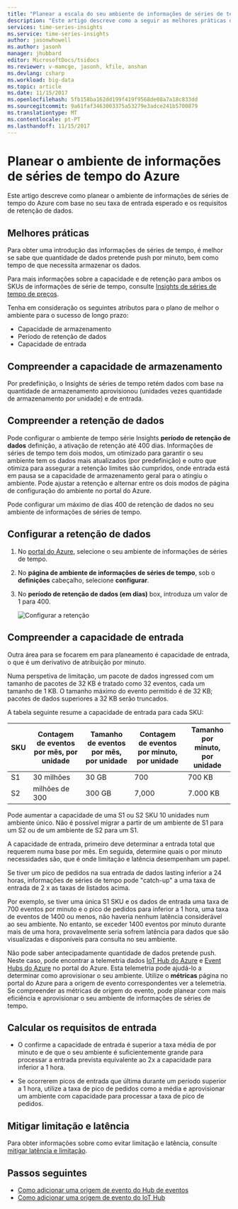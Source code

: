 ```yaml
---
title: "Planear a escala do seu ambiente de informações de séries de tempo do Azure | Microsoft Docs"
description: "Este artigo descreve como a seguir as melhores práticas quando planear um ambiente de informações de séries de tempo do Azure, incluindo a capacidade de armazenamento, retenção de dados, capacidade de entrada e de monitorização."
services: time-series-insights
ms.service: time-series-insights
author: jasonwhowell
ms.author: jasonh
manager: jhubbard
editor: MicrosoftDocs/tsidocs
ms.reviewer: v-mamcge, jasonh, kfile, anshan
ms.devlang: csharp
ms.workload: big-data
ms.topic: article
ms.date: 11/15/2017
ms.openlocfilehash: 5fb158ba162dd199f419f9568de08a7a18c833dd
ms.sourcegitcommit: 9a61faf3463003375a53279e3adce241b5700879
ms.translationtype: MT
ms.contentlocale: pt-PT
ms.lasthandoff: 11/15/2017
---
```

# <a name="plan-your-azure-time-series-insights-environment"></a>Planear o ambiente de informações de séries de tempo do Azure

Este artigo descreve como planear o ambiente de informações de séries de tempo do Azure com base no seu taxa de entrada esperado e os requisitos de retenção de dados.

## <a name="best-practices"></a>Melhores práticas

Para obter uma introdução das informações de séries de tempo, é melhor se sabe que quantidade de dados pretende push por minuto, bem como tempo de que necessita armazenar os dados.  

Para mais informações sobre a capacidade e de retenção para ambos os SKUs de informações de série de tempo, consulte [Insights de séries de tempo de preços](https://azure.microsoft.com/pricing/details/time-series-insights/).

Tenha em consideração os seguintes atributos para o plano de melhor o ambiente para o sucesso de longo prazo: 
- Capacidade de armazenamento
- Período de retenção de dados
- Capacidade de entrada 

## <a name="understand-storage-capacity"></a>Compreender a capacidade de armazenamento
Por predefinição, o Insights de séries de tempo retém dados com base na quantidade de armazenamento aprovisionou (unidades vezes quantidade de armazenamento por unidade) e de entrada.

## <a name="understand-data-retention"></a>Compreender a retenção de dados
Pode configurar o ambiente de tempo série Insights **período de retenção de dados** definição, a ativação de retenção até 400 dias.  Informações de séries de tempo tem dois modos, um otimizado para garantir o seu ambiente tem os dados mais atualizados (por predefinição) e outro que otimiza para assegurar a retenção limites são cumpridos, onde entrada está em pausa se a capacidade de armazenamento geral para o atingiu o ambiente.  Pode ajustar a retenção e alternar entre os dois modos de página de configuração do ambiente no portal do Azure.

Pode configurar um máximo de dias 400 de retenção de dados no seu ambiente de informações de séries de tempo.

## <a name="configure-data-retention"></a>Configurar a retenção de dados

1. No [portal do Azure](https://portal.azure.com), selecione o seu ambiente de informações de séries de tempo.

2. No **página de ambiente de informações de séries de tempo**, sob o **definições** cabeçalho, selecione **configurar**. 

3. No **período de retenção de dados (em dias)** box, introduza um valor de 1 para 400.

   ![Configurar a retenção](media/environment-mitigate-latency/configure-retention.png)

## <a name="understand-ingress-capacity"></a>Compreender a capacidade de entrada

Outra área para se focarem em para planeamento é capacidade de entrada, o que é um derivativo de atribuição por minuto. 

Numa perspetiva de limitação, um pacote de dados ingressed com um tamanho de pacotes de 32 KB é tratado como 32 eventos, cada um tamanho de 1 KB. O tamanho máximo do evento permitido é de 32 KB; pacotes de dados superiores a 32 KB serão truncados.

A tabela seguinte resume a capacidade de entrada para cada SKU:

|SKU  |Contagem de eventos por mês, por unidade  |Tamanho de eventos por mês, por unidade  |Contagem de eventos por minuto, por unidade  | Tamanho por minuto, por unidade   |
|---------|---------|---------|---------|---------|
|S1     |   30 milhões     |  30 GB     |  700    |  700 KB   |
|S2     |   milhões de 300    |   300 GB   | 7,000   | 7.000 KB  |

Pode aumentar a capacidade de uma S1 ou S2 SKU 10 unidades num ambiente único. Não é possível migrar a partir de um ambiente de S1 para um S2 ou de um ambiente de S2 para um S1. 

A capacidade de entrada, primeiro deve determinar a entrada total que requerem numa base por mês. Em seguida, determine quais o por minuto necessidades são, que é onde limitação e latência desempenham um papel.

Se tiver um pico de pedidos na sua entrada de dados lasting inferior a 24 horas, informações de séries de tempo pode "catch-up" a uma taxa de entrada de 2 x as taxas de listados acima. 

Por exemplo, se tiver uma única S1 SKU e os dados de entrada uma taxa de 700 eventos por minuto e o pico de pedidos para inferior a 1 hora, uma taxa de eventos de 1400 ou menos, não haveria nenhum latência considerável ao seu ambiente. No entanto, se exceder 1400 eventos por minuto durante mais de uma hora, provavelmente seria sofrem latência para dados que são visualizadas e disponíveis para consulta no seu ambiente. 

Não pode saber antecipadamente quantidade de dados pretende push. Neste caso, pode encontrar a telemetria dados [IoT Hub do Azure](https://docs.microsoft.com/azure/iot-hub/iot-hub-metrics) e [Event Hubs do Azure](https://blogs.msdn.microsoft.com/cloud_solution_architect/2016/05/25/using-the-azure-rest-apis-to-retrieve-event-hub-metrics/) no portal do Azure. Esta telemetria pode ajudá-lo a determinar como aprovisionar o seu ambiente. Utilize o **métricas** página no portal do Azure para a origem de evento correspondentes ver a telemetria. Se compreender as métricas de origem do evento, pode planear com mais eficiência e aprovisionar o seu ambiente de informações de séries de tempo.

## <a name="calculate-ingress-requirements"></a>Calcular os requisitos de entrada

- O confirme a capacidade de entrada é superior a taxa média de por minuto e de que o seu ambiente é suficientemente grande para processar a entrada prevista equivalente ao 2x a capacidade para inferior a 1 hora.

- Se ocorrerem picos de entrada que última durante um período superior a 1 hora, utilize a taxa de pico de pedidos como a média e aprovisionar um ambiente com capacidade para processar a taxa de pico de pedidos.
 
## <a name="mitigate-throttling-and-latency"></a>Mitigar limitação e latência

Para obter informações sobre como evitar limitação e latência, consulte [mitigar latência e limitação](time-series-insights-environment-mitigate-latency.md). 

## <a name="next-steps"></a>Passos seguintes
- [Como adicionar uma origem de evento do Hub de eventos](time-series-insights-how-to-add-an-event-source-eventhub.md)
- [Como adicionar uma origem de evento do IoT Hub](time-series-insights-how-to-add-an-event-source-iothub.md)
